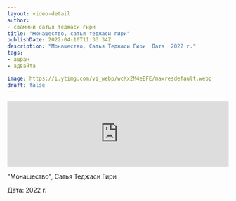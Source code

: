 ```yaml
---
layout: video-detail
author:
- свамини сатья теджаси гири
title: "монашество, сатья теджаси гири"
publishDate: 2022-04-10T11:33:34Z
description: "Монашество, Сатья Теджаси Гири  Дата  2022 г."
tags: 
- ашрам
- адвайта

image: https://i.ytimg.com/vi_webp/wcKx2M4eEFE/maxresdefault.webp
draft: false
---
```


<iframe width="100%" src="https://www.youtube.com/embed/wcKx2M4eEFE" frameborder="0" allowfullscreen=""></iframe> 

 "Монашество", Сатья Теджаси Гири

 Дата: 2022 г.

  

 